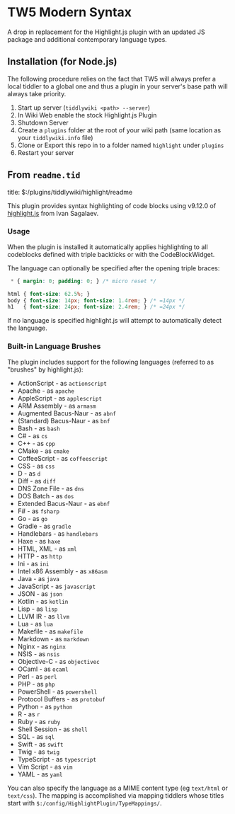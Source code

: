 # TW5 Modern Syntax

A drop in replacement for the Highlight.js plugin with an updated JS package and additional contemporary language types.

## Installation (for Node.js)

The following procedure relies on the fact that TW5 will always prefer a local tiddler to a global one and thus a plugin in your server's base path will always take priority.

1. Start up server (`tiddlywiki <path> --server`)
1. In Wiki Web enable the stock Highlight.js Plugin
1. Shutdown Server
1. Create a `plugins` folder at the root of your wiki path (same location as your `tiddlywiki.info` file)
1. Clone or Export this repo in to a folder named `highlight` under `plugins`
1. Restart your server

## From `readme.tid`

title: $:/plugins/tiddlywiki/highlight/readme

This plugin provides syntax highlighting of code blocks using v9.12.0 of [highlight.js](https://github.com/isagalaev/highlight.js) from Ivan Sagalaev.

### Usage

When the plugin is installed it automatically applies highlighting to all codeblocks defined with triple backticks or with the CodeBlockWidget.

The language can optionally be specified after the opening triple braces:

```css
 * { margin: 0; padding: 0; } /* micro reset */

html { font-size: 62.5%; }
body { font-size: 14px; font-size: 1.4rem; } /* =14px */
h1   { font-size: 24px; font-size: 2.4rem; } /* =24px */
```

If no language is specified highlight.js will attempt to automatically detect the language.

### Built-in Language Brushes

The plugin includes support for the following languages (referred to as "brushes" by highlight.js):

* ActionScript - as `actionscript`
* Apache - as `apache`
* AppleScript - as `applescript`
* ARM Assembly - as `armasm`
* Augmented Bacus-Naur - as `abnf`
* (Standard) Bacus-Naur - as `bnf`
* Bash - as `bash`
* C# - as `cs`
* C++ - as `cpp`
* CMake - as `cmake`
* CoffeeScript - as `coffeescript`
* CSS - as `css`
* D - as `d`
* Diff - as `diff`
* DNS Zone File - as `dns`
* DOS Batch - as `dos`
* Extended Bacus-Naur - as `ebnf`
* F# - as `fsharp`
* Go - as `go`
* Gradle - as `gradle`
* Handlebars - as `handlebars`
* Haxe - as `haxe`
* HTML, XML - as `xml`
* HTTP - as `http`
* Ini - as `ini`
* Intel x86 Assembly - as `x86asm`
* Java - as `java`
* JavaScript - as `javascript`
* JSON - as `json`
* Kotlin - as `kotlin`
* Lisp - as `lisp`
* LLVM IR - as `llvm`
* Lua - as `lua`
* Makefile - as `makefile`
* Markdown - as `markdown`
* Nginx - as `nginx`
* NSIS - as `nsis`
* Objective-C - as `objectivec`
* OCaml - as `ocaml`
* Perl - as `perl`
* PHP - as `php`
* PowerShell - as `powershell`
* Protocol Buffers - as `protobuf`
* Python - as `python`
* R - as `r`
* Ruby - as `ruby`
* Shell Session - as `shell`
* SQL - as `sql`
* Swift - as `swift`
* Twig - as `twig`
* TypeScript - as `typescript`
* Vim Script - as `vim`
* YAML - as `yaml`

You can also specify the language as a MIME content type (eg `text/html` or `text/css`). The mapping is accomplished via mapping tiddlers whose titles start with `$:/config/HighlightPlugin/TypeMappings/`.
